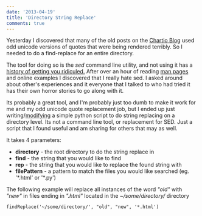 ```yaml
---
date: '2013-04-19'
title: 'Directory String Replace'
comments: true
---
```

Yesterday I discovered that many of the old posts on the [Chartio Blog][] used odd unicode versions of quotes that were being rendered terribly.  So I needed to do a find-replace for an entire directory.

The tool for doing so is the *sed* command line utility, and not using it has a [history of getting you ridiculed.][harthur]  After over an hour of reading [man pages][] and online examples I discovered that I really hate sed.  I asked around about other's experiences and it everyone that I talked to who had tried it has their own horror stories to go along with it.

Its probably a great tool, and I'm probably just too dumb to make it work for me and my odd unicode quote replacement job, but I ended up just writing/[modifying][] a simple python script to do string replacing on a directory level.  Its not a command line tool, or replacement for SED.  Just a script that I found useful and am sharing for others that may as well.

<script src="https://gist.github.com/davefowler/5422045.js"></script>

It takes 4 parameters:

 - **directory** - the root directory to do the string replace in
 - **find** - the string that you would like to find
 - **rep** - the string that you would like to replace the found string with
 - **filePattern** - a pattern to match the files you would like searched (eg. '\*.html' or '\*.py')

The following example will replace all instances of the word *"old"* with *"new"* in files ending in *".html"* located in the *~/some/directory/* directory

    findReplace('~/some/directory/', "old", "new", '*.html')


[man pages]: http://unixhelp.ed.ac.uk/CGI/man-cgi?sed "SED man pages"
[modifying]: http://stackoverflow.com/questions/4205854/python-way-to-recursively-find-and-replace-string-in-text-files "Replace String in Driectory Script"
[Chartio Blog]: http://chartio.com/blog/
[harthur]: http://harthur.wordpress.com/2013/01/24/771/